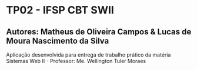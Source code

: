 # TP02 - IFSP CBT SWII
## Autores: Matheus de Oliveira Campos & Lucas de Moura Nascimento da Silva
Aplicação desenvolvida para entrega de trabalho prático da matéria Sistemas Web II - Professor: Me. Wellington Tuler Moraes

